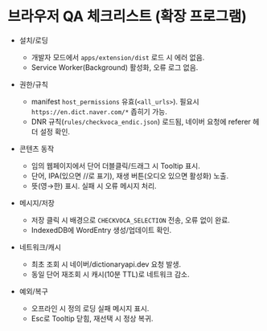 # 브라우저 QA 체크리스트 (확장 프로그램)

- 설치/로딩
  - 개발자 모드에서 `apps/extension/dist` 로드 시 에러 없음.
  - Service Worker(Background) 활성화, 오류 로그 없음.

- 권한/규칙
  - manifest `host_permissions` 유효(`<all_urls>`). 필요시 `https://en.dict.naver.com/*` 좁히기 가능.
  - DNR 규칙(`rules/checkvoca_endic.json`) 로드됨, 네이버 요청에 referer 헤더 설정 확인.

- 콘텐츠 동작
  - 임의 웹페이지에서 단어 더블클릭/드래그 시 Tooltip 표시.
  - 단어, IPA(있으면 //로 표기), 재생 버튼(오디오 있으면 활성화) 노출.
  - 뜻(영→한) 표시. 실패 시 오류 메시지 처리.

- 메시지/저장
  - 저장 클릭 시 배경으로 `CHECKVOCA_SELECTION` 전송, 오류 없이 완료.
  - IndexedDB에 WordEntry 생성/업데이트 확인.

- 네트워크/캐시
  - 최초 조회 시 네이버/dictionaryapi.dev 요청 발생.
  - 동일 단어 재조회 시 캐시(10분 TTL)로 네트워크 감소.

- 예외/복구
  - 오프라인 시 정의 로딩 실패 메시지 표시.
  - Esc로 Tooltip 닫힘, 재선택 시 정상 복귀.

